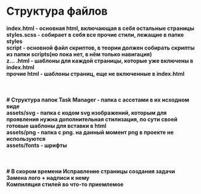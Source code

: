 # Структура файлов
<strong>
index.html - основная html, включающая в себя остальные страницы<br>
styles.scss - собирает в себя все прочие стили, лежащие в папке styles<br>
script - основной файл скриптов, в теории должен собирать скрипты из папки scripts(но пока нет, в нём только навигация)<br>
z... .html - шаблоны для каждой страницы, которые уже включены в index.html<br>
прочие html - шаблоны страниц, еще не включенные в index.html<br>
<br>
<br>
<br>
# Структура папок
<strong>
Task Manager - папка с ассетами в их исходном виде<br>
assets/svg - папка с кодом svg изображений, которым для проявления нужна дополнительная стилизация, по сути своей готовые шаблоны для вставки в html<br>
assets/png - папка с png. на данный момент png в проекте не используются<br>
assets/fonts - шрифты<br>
<br>
<br>
<br>
# В скором времени
<strong>
Исправление страницы создания задачи<br>
Замена лого + надписи к нему<br>
Компиляция стилей во что-то приемлемое<br>